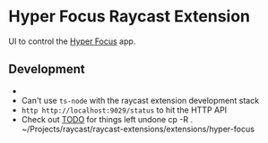 # Hyper Focus Raycast Extension

UI to control the [Hyper Focus](https://github.com/iloveitaly/hyper-focus) app.

## Development

-
- Can't use `ts-node` with the raycast extension development stack
- `http http://localhost:9029/status` to hit the HTTP API
- Check out [TODO](./TODO.md) for things left undone
  cp -R . ~/Projects/raycast/raycast-extensions/extensions/hyper-focus
